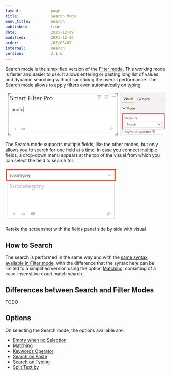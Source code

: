 ```yaml
---
layout:             page
title:              Search Mode
menu_title:         Search
published:          true
date:               2021-12-09
modified:           2021-12-16
order:              /02/03/03
internal:           search
version:            2.1.6
---
```

Search mode is the simplified version of the [Filter mode](filter). This working mode is faster and easier to use. It allows entering or pasting long list of values and dynamic searching without sacrificing the overall performance. The Search mode allows to apply filters even automatically on typing.

<img src="images/search-mode.png" width="600">

The Search mode supports multiple fields, like the other modes, but only allows you to search for one field at a time. In case you connect multiple fields, a drop-down menu appears at the top of the visual from which you can select the field to search for.

<img src="images/search-mode-multi.png" width="350">

<todo>Retake the screenshot with the fields panel side by side with visual</todo>

## How to Search

The search is performed in the same way and with the [same syntax available in Filter mode](filter#how-to-search), with the difference that the syntax here can be limited to a simplified version using the option [Matching](matching), consisting of a case-insensitive exact match search.

## Differences between Search and Filter Modes

<todo>TODO</todo>

## Options

On selecting the Search mode, the options available are:
- [Empty when no Selection](empty-when-no-selection)
- [Matching](search-matching)
- [Keywords Operator](keywords-operator)
- [Search on Paste](search-on-event#search-on-paste)
- [Search on Typing](search-on-event#search-on-typing)
- [Split Text by](split-text)